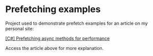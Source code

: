 # Prefetching examples
Project used to demonstrate prefetch examples for an article on my personal site:

<a href="https://www.vinafelex.com.br/en-US/article/230912-prefetching-async">[C#] Prefetching async methods for performance</a>

Access the article above for more explanation.